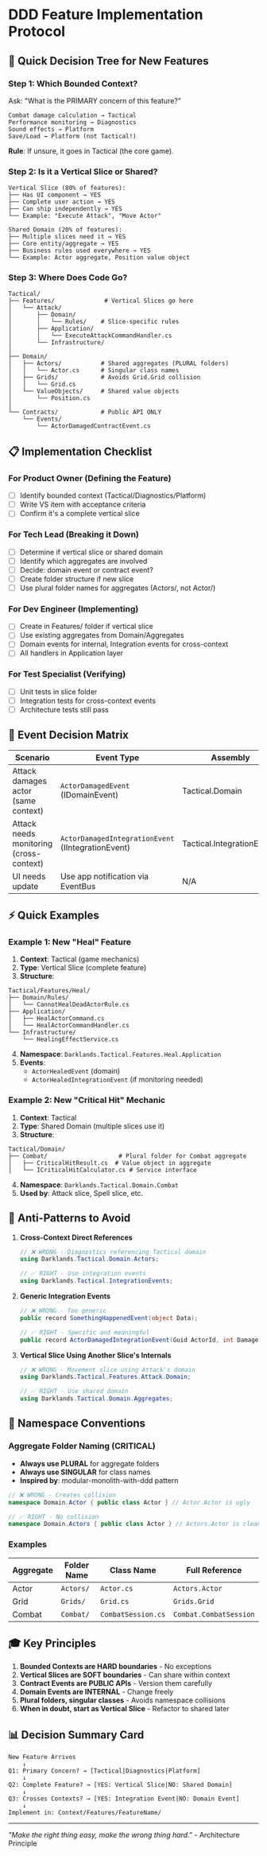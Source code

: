 # DDD Feature Implementation Protocol

## 🎯 Quick Decision Tree for New Features

### Step 1: Which Bounded Context?
Ask: "What is the PRIMARY concern of this feature?"

```
Combat damage calculation → Tactical
Performance monitoring → Diagnostics  
Sound effects → Platform
Save/Load → Platform (not Tactical!)
```

**Rule**: If unsure, it goes in Tactical (the core game).

### Step 2: Is it a Vertical Slice or Shared?

```
Vertical Slice (80% of features):
├── Has UI component → YES
├── Complete user action → YES
├── Can ship independently → YES
└── Example: "Execute Attack", "Move Actor"

Shared Domain (20% of features):
├── Multiple slices need it → YES
├── Core entity/aggregate → YES
├── Business rules used everywhere → YES
└── Example: Actor aggregate, Position value object
```

### Step 3: Where Does Code Go?

```
Tactical/
├── Features/              # Vertical Slices go here
│   └── Attack/
│       ├── Domain/
│       │   └── Rules/    # Slice-specific rules
│       ├── Application/
│       │   └── ExecuteAttackCommandHandler.cs
│       └── Infrastructure/
│
├── Domain/
│   ├── Actors/           # Shared aggregates (PLURAL folders)
│   │   └── Actor.cs      # Singular class names
│   ├── Grids/            # Avoids Grid.Grid collision
│   │   └── Grid.cs
│   └── ValueObjects/     # Shared value objects
│       └── Position.cs
│
└── Contracts/            # Public API ONLY
    └── Events/
        └── ActorDamagedContractEvent.cs
```

## 📋 Implementation Checklist

### For Product Owner (Defining the Feature)
- [ ] Identify bounded context (Tactical/Diagnostics/Platform)
- [ ] Write VS item with acceptance criteria
- [ ] Confirm it's a complete vertical slice

### For Tech Lead (Breaking it Down)
- [ ] Determine if vertical slice or shared domain
- [ ] Identify which aggregates are involved
- [ ] Decide: domain event or contract event?
- [ ] Create folder structure if new slice
- [ ] Use plural folder names for aggregates (Actors/, not Actor/)

### For Dev Engineer (Implementing)
- [ ] Create in Features/ folder if vertical slice
- [ ] Use existing aggregates from Domain/Aggregates
- [ ] Domain events for internal, Integration events for cross-context
- [ ] All handlers in Application layer

### For Test Specialist (Verifying)
- [ ] Unit tests in slice folder
- [ ] Integration tests for cross-context events
- [ ] Architecture tests still pass

## 🔄 Event Decision Matrix

| Scenario | Event Type | Assembly | Handler Location |
|----------|-----------|----------|------------------|
| Attack damages actor (same context) | `ActorDamagedEvent` (IDomainEvent) | Tactical.Domain | Tactical.Application |
| Attack needs monitoring (cross-context) | `ActorDamagedIntegrationEvent` (IIntegrationEvent) | Tactical.IntegrationEvents | Diagnostics.Application |
| UI needs update | Use app notification via EventBus | N/A | Presenter |

## ⚡ Quick Examples

### Example 1: New "Heal" Feature
1. **Context**: Tactical (game mechanics)
2. **Type**: Vertical Slice (complete feature)
3. **Structure**:
```
Tactical/Features/Heal/
├── Domain/Rules/
│   └── CannotHealDeadActorRule.cs
├── Application/
│   ├── HealActorCommand.cs
│   └── HealActorCommandHandler.cs
└── Infrastructure/
    └── HealingEffectService.cs
```
4. **Namespace**: `Darklands.Tactical.Features.Heal.Application`
4. **Events**: 
   - `ActorHealedEvent` (domain) 
   - `ActorHealedIntegrationEvent` (if monitoring needed)

### Example 2: New "Critical Hit" Mechanic
1. **Context**: Tactical
2. **Type**: Shared Domain (multiple slices use it)
3. **Structure**:
```
Tactical/Domain/
├── Combat/                    # Plural folder for Combat aggregate
│   ├── CriticalHitResult.cs  # Value object in aggregate
│   └── ICriticalHitCalculator.cs # Service interface
```
4. **Namespace**: `Darklands.Tactical.Domain.Combat`
4. **Used by**: Attack slice, Spell slice, etc.

## 🚫 Anti-Patterns to Avoid

1. **Cross-Context Direct References**
   ```csharp
   // ❌ WRONG - Diagnostics referencing Tactical domain
   using Darklands.Tactical.Domain.Actors;
   
   // ✅ RIGHT - Use integration events
   using Darklands.Tactical.IntegrationEvents;
   ```

2. **Generic Integration Events**
   ```csharp
   // ❌ WRONG - Too generic
   public record SomethingHappenedEvent(object Data);
   
   // ✅ RIGHT - Specific and meaningful
   public record ActorDamagedIntegrationEvent(Guid ActorId, int Damage);
   ```

3. **Vertical Slice Using Another Slice's Internals**
   ```csharp
   // ❌ WRONG - Movement slice using Attack's domain
   using Darklands.Tactical.Features.Attack.Domain;
   
   // ✅ RIGHT - Use shared domain
   using Darklands.Tactical.Domain.Aggregates;
   ```

## 📝 Namespace Conventions

### Aggregate Folder Naming (CRITICAL)
- **Always use PLURAL** for aggregate folders
- **Always use SINGULAR** for class names
- **Inspired by**: modular-monolith-with-ddd pattern

```csharp
// ❌ WRONG - Creates collision
namespace Domain.Actor { public class Actor } // Actor.Actor is ugly

// ✅ RIGHT - No collision  
namespace Domain.Actors { public class Actor } // Actors.Actor is clean
```

### Examples
| Aggregate | Folder Name | Class Name | Full Reference |
|-----------|------------|------------|----------------|
| Actor | `Actors/` | `Actor.cs` | `Actors.Actor` |
| Grid | `Grids/` | `Grid.cs` | `Grids.Grid` |
| Combat | `Combat/` | `CombatSession.cs` | `Combat.CombatSession` |

## 🎓 Key Principles

1. **Bounded Contexts are HARD boundaries** - No exceptions
2. **Vertical Slices are SOFT boundaries** - Can share within context
3. **Contract Events are PUBLIC APIs** - Version them carefully
4. **Domain Events are INTERNAL** - Change freely
5. **Plural folders, singular classes** - Avoids namespace collisions
6. **When in doubt, start as Vertical Slice** - Refactor to shared later

## 📊 Decision Summary Card

```
New Feature Arrives
    ↓
Q1: Primary Concern? → [Tactical|Diagnostics|Platform]
    ↓
Q2: Complete Feature? → [YES: Vertical Slice|NO: Shared Domain]
    ↓
Q3: Crosses Contexts? → [YES: Integration Event|NO: Domain Event]
    ↓
Implement in: Context/Features/FeatureName/
```

---

*"Make the right thing easy, make the wrong thing hard."* - Architecture Principle